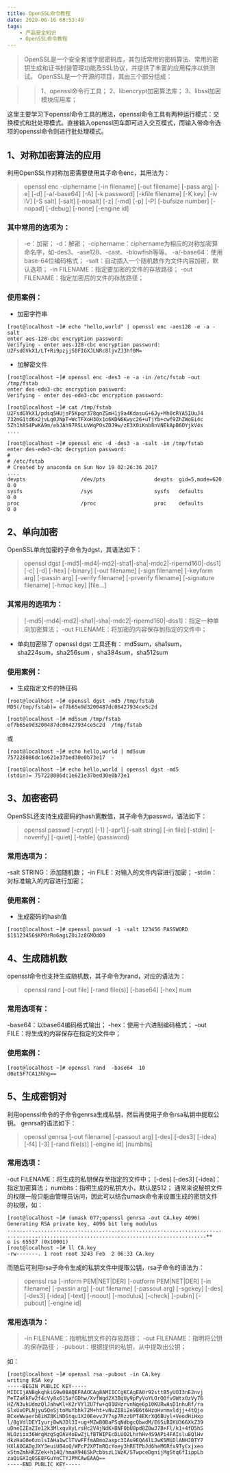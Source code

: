 ```yaml
---
title: OpenSSL命令教程
date: 2020-06-16 08:53:49
tags:
    - 产品安全知识
    - OpenSSL命令教程
---
```


>OpenSSL是一个安全套接字层密码库，其包括常用的密码算法、常用的密钥生成和证书封装管理功能及SSL协议，并提供了丰富的应用程序以供测试。
OpenSSL是一个开源的项目，其由三个部分组成：

<!--more-->

>>1、openssl命令行工具；
>>2、libencrypt加密算法库；
>>3、libssl加密模块应用库；

这里主要学习下openssl命令工具的用法，openssl命令工具有两种运行模式：交换模式和批处理模式。直接输入openssl回车即可进入交互模式，而输入带命令选项的openssl命令则进行批处理模式。


## 1、对称加密算法的应用
利用OpenSSL作对称加密需要使用其子命令enc，其用法为：
>openssl enc -ciphername [-in filename] [-out filename] [-pass arg] [-e] [-d] [-a/-base64] [-A] [-k password] [-kfile filename] [-K key] [-iv IV] [-S salt] [-salt] [-nosalt] [-z] [-md] [-p] [-P] [-bufsize number] [-nopad] [-debug] [-none] [-engine id]

### 其中常用的选项为：
>-e：加密；
-d：解密；
-ciphername：ciphername为相应的对称加密算命名字，如-des3、-ase128、-cast、-blowfish等等。
-a/-base64：使用base-64位编码格式；
-salt：自动插入一个随机数作为文件内容加密，默认选项；
-in FILENAME：指定要加密的文件的存放路径；
-out FILENAME：指定加密后的文件的存放路径；

### 使用案例：

* 加密字符串
```
[root@localhost ~]# echo "hello,world" | openssl enc -aes128 -e -a -salt
enter aes-128-cbc encryption password:
Verifying - enter aes-128-cbc encryption password:
U2FsdGVkX1/LT+Ri9pzjjS0FIGXJLNRc8ljvZJ3hf0M=
```

* 加解密文件
```
[root@localhost ~]# openssl enc -des3 -e -a -in /etc/fstab -out /tmp/fstab
enter des-ede3-cbc encryption password:
Verifying - enter des-ede3-cbc encryption password:

[root@localhost ~]# cat /tmp/fstab 
U2FsdGVkX1/pdsq5HUjsP5Kpqr378qnZSmH1j9a4KdasuG+6Jy+Mh0cRYA5IUuJ4
732mG1td6x2jvLq0JNpT+WcTFXoH30x1o6KDN6Kwyc26+uTjYb+cwf9ZhZWoEi4c
5Zh1h8S4PwKA9m/ebJAh97RSLuVWqPOsZDJ9w/zE3X0iKnb8nVNEkApB6OYjkV4s
....

[root@localhost ~]# openssl enc -d -des3 -a -salt -in /tmp/fstab 
enter des-ede3-cbc decryption password:
#
# /etc/fstab
# Created by anaconda on Sun Nov 19 02:26:36 2017
....
devpts                  /dev/pts                devpts  gid=5,mode=620  0 0
sysfs                   /sys                    sysfs   defaults        0 0
proc                    /proc                   proc    defaults        0 0
```


## 2、单向加密
OpenSSL单向加密的子命令为dgst，其语法如下：
>openssl dgst [-md5|-md4|-md2|-sha1|-sha|-mdc2|-ripemd160|-dss1] [-c] [-d] [-hex] [-binary] [-out filename] [-sign filename] [-keyform arg] [-passin arg] [-verify filename] [-prverify filename] [-signature filename] [-hmac key] [file...]

### 其常用的选项为：
>[-md5|-md4|-md2|-sha1|-sha|-mdc2|-ripemd160|-dss1]：指定一种单向加密算法；
-out FILENAME：将加密的内容保存到指定的文件中；

* 单向加密除了 openssl dgst 工具还有： md5sum，sha1sum，sha224sum，sha256sum ，sha384sum，sha512sum

### 使用案例：

* 生成指定文件的特征码
```
[root@localhost ~]# openssl dgst -md5 /tmp/fstab 
MD5(/tmp/fstab)= ef7b65e9d3200487dc06427934ce5c2d

[root@localhost ~]# md5sum /tmp/fstab 
ef7b65e9d3200487dc06427934ce5c2d  /tmp/fstab
```
或
```
[root@localhost ~]# echo hello,world | md5sum
757228086dc1e621e37bed30e0b73e17  -

[root@localhost ~]# echo hello,world | openssl dgst -md5
(stdin)= 757228086dc1e621e37bed30e0b73e1
```


## 3、加密密码
OpenSSL还支持生成密码的hash离散值，其子命令为passwd，语法如下：
>openssl passwd [-crypt] [-1] [-apr1] [-salt string] [-in file] [-stdin] [-noverify] [-quiet] [-table] {password}

### 常用选项为：
-salt STRING：添加随机数；
-in FILE：对输入的文件内容进行加密；
-stdin：对标准输入的内容进行加密；

### 使用案例：

* 生成密码的hash值
```
[root@localhost ~]# openssl passwd -1 -salt 123456 PASSWORD
$1$123456$KP0rRo6agiZOiJz8GMOd00
```


## 4、生成随机数
openssl命令也支持生成随机数，其子命令为rand，对应的语法为：
>openssl rand [-out file] [-rand file(s)] [-base64] [-hex] num

### 常用选项有：
-base64：以base64编码格式输出；
-hex：使用十六进制编码格式；
-out FILE：将生成的内容保存在指定的文件中；

### 使用案例：
```
[root@localhost ~]# openssl rand  -base64  10
d0etSF7CA13hhg==
```


## 5、生成密钥对
利用openssl命令的子命令genrsa生成私钥，然后再使用子命令rsa私钥中提取公钥。
genrsa的语法如下：
>openssl genrsa [-out filename] [-passout arg] [-des] [-des3] [-idea] [-f4] [-3] [-rand file(s)] [-engine id] [numbits]

### 常用选项：
-out FILENAME：将生成的私钥保存至指定的文件中；
[-des] [-des3] [-idea]：指定加密算法；
numbits：指明生成的私钥大小，默认是512；
通常来说秘钥文件的权限一般只能由管理员访问，因此可以结合umask命令来设置生成的密钥文件的权限，如：
```
[root@localhost ~]# (umask 077;openssl genrsa -out CA.key 4096)
Generating RSA private key, 4096 bit long modulus
.........................................................................................................................................++
.................................................................++
e is 65537 (0x10001)
[root@localhost ~]# ll CA.key 
-rw-------. 1 root root 3243 Feb  2 06:33 CA.key
```
而随后可利用rsa子命令生成的私钥文件中提取公钥，rsa子命令的语法为：
>openssl rsa [-inform PEM|NET|DER] [-outform PEM|NET|DER] [-in filename] [-passin arg] [-out filename] [-passout arg] [-sgckey] [-des] [-des3] [-idea] [-text] [-noout] [-modulus] [-check] [-pubin] [-pubout] [-engine id]

### 常用选项为：
>-in FILENAME：指明私钥文件的存放路径；
-out FILENAME：指明将公钥的保存路径；
-pubout：根据提供的私钥，从中提取出公钥；

如：
```
[root@localhost ~]# openssl rsa -pubout -in CA.key 
writing RSA key
-----BEGIN PUBLIC KEY-----
MIICIjANBgkqhkiG9w0BAQEFAAOCAg8AMIICCgKCAgEA0r92sttB5yUOI3nE2nvj
PeTZaKkFw2f4cVy8x615afGDhw/XvfWqd2X3BqUy9pPyVoYLOrO0fvGWtx0zVy76
HZ/N3vkUdmzQlJahwKl+K2rVYl2U7fw+qO1UHzrvnNqe6p10KURwAsD1nhuRf/ra
SlxUuOPLNjyu5QeSjtoMuYbhk72M+ht+vNuZI8i2e9B6t6HzoHvnmxldjj+4tQje
BCxeWwaerb8iWZ8KiNDGtqu1X20EevvJY7sp7RzzUPT4EKrXQ6BUyl+VeodHiHxp
l/8gVdlDEYIyurjBwNJDl3I+ug+MZwB0BaPSqNdbgcQbwdM/E6SiBIKU366XkZ39
uDneIZEaZIe12k3MlxqvXyLrsHc2V4jNdK+BNF0bU8pd8Z0wJ7B+Fl/k1+4fD5hS
WLOziix36WrqWzgSgOAV4oEwZjLfBTWIPEcDLUO2LhrhHv4S9APi4FAIslu8QlHv
dkzHaG0e6zolsIAHa1wClTVwFFfmABmo2axpc3IAu9EQA4lLJwK5MiDlANHJBTY7
HXlAOGADgJXY3euiUB4oQ/WPcP2XPTmRQcYoey3hRETPbJd6heM6Rfx9TyCxjxeo
xStmZmhHKZZek+h14Q/hmaK946SkPcbbszL1WzK/STwpceDgnijMgStq6fIippLb
zaQiGXIq0SE8FGuYnCTYJPMCAwEAAQ==
-----END PUBLIC KEY-----
```

